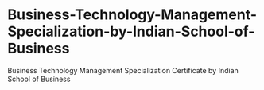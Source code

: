 # Business-Technology-Management-Specialization-by-Indian-School-of-Business
Business Technology Management Specialization Certificate by Indian School of Business
